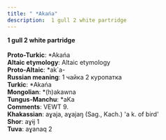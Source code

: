 ```yaml
---
title: " *Akańa"
description:  1 gull 2 white partridge
---
```

<p data-pagefind-weight="0.5">
<strong> 1 gull 2 white partridge</strong><br><br>
<strong>Proto-Turkic</strong>:  *Akańa<br>
<strong>Altaic etymology</strong>:  Altaic etymology<br>
<strong> Proto-Altaic</strong>:  *ak`a-<br>
<strong>Russian meaning</strong>:  1 чайка 2 куропатка<br>
<strong>Turkic</strong>:  *Akańa<br>
<strong>Mongolian</strong>:  *(h)akawna<br>
<strong>Tungus-Manchu</strong>:  *aKa<br>
<strong>Comments</strong>:  VEWT 9.<br>
<strong>Khakassian</strong>:  aɣaja, aɣajaŋ (Sag., Kach.) 'a k. of bird'<br>
<strong>Shor</strong>:  aɣɨj 1<br>
<strong>Tuva</strong>:  aɣanaq 2<br>

</p>
